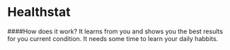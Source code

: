 # Healthstat
####How does it work?
It learns from you and shows you the best results for you current condition. It needs some time to learn your daily habbits.



